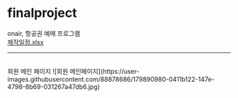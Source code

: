 # finalproject
onair, 항공권 예매 프로그램   
[제작일정.xlsx](https://github.com/Runu09/finalproject/files/9146072/default.xlsx)<br>
<hr><br>
회원 메인 페이지   
![회원 메인페이지](https://user-images.githubusercontent.com/88878686/179890980-0411b122-147e-4798-8b69-031267a47db6.jpg)
<br>
